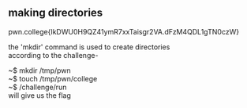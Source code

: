 ## making directories

pwn.college{IkDWU0H9QZ41ymR7xxTaisgr2VA.dFzM4QDL1gTN0czW}

the 'mkdir' command is used to create directories<br>
according to the challenge-

~$ mkdir /tmp/pwn<br>
~$ touch /tmp/pwn/college<br>
~$ /challenge/run<br>
will give us the flag
